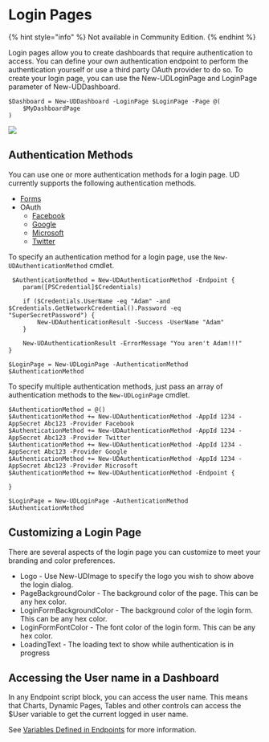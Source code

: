 # Login Pages

{% hint style="info" %}
Not available in Community Edition. 
{% endhint %}

Login pages allow you to create dashboards that require authentication to access. You can define your own authentication endpoint to perform the authentication yourself or use a third party OAuth provider to do so. To create your login page, you can use the New-UDLoginPage and LoginPage parameter of New-UDDashboard.

```text
$Dashboard = New-UDDashboard -LoginPage $LoginPage -Page @(
    $MyDashboardPage
)
```

![](https://github.com/adamdriscoll/universal-dashboard-documentation/tree/af4316e3e00472681e93b097c7d9de94f48e4d60/security/.gitbook/assets/login-page.png)

## Authentication Methods

You can use one or more authentication methods for a login page. UD currently supports the following authentication methods.

* [Forms](authentication/forms.md)
* OAuth
  * [Facebook](authentication/oauth/facebook.md)
  * [Google](authentication/oauth/google.md)
  * [Microsoft](authentication/oauth/microsoft.md)
  * [Twitter](authentication/oauth/twitter.md)

To specify an authentication method for a login page, use the `New-UDAuthenticationMethod` cmdlet.

```text
 $AuthenticationMethod = New-UDAuthenticationMethod -Endpoint {
    param([PSCredential]$Credentials)

    if ($Credentials.UserName -eq "Adam" -and $Credentials.GetNetworkCredential().Password -eq "SuperSecretPassword") {
        New-UDAuthenticationResult -Success -UserName "Adam"
    }

    New-UDAuthenticationResult -ErrorMessage "You aren't Adam!!!"
}

$LoginPage = New-UDLoginPage -AuthenticationMethod $AuthenticationMethod
```

To specify multiple authentication methods, just pass an array of authentication methods to the `New-UDLoginPage` cmdlet.

```text
$AuthenticationMethod = @()
$AuthenticationMethod += New-UDAuthenticationMethod -AppId 1234 -AppSecret Abc123 -Provider Facebook
$AuthenticationMethod += New-UDAuthenticationMethod -AppId 1234 -AppSecret Abc123 -Provider Twitter
$AuthenticationMethod += New-UDAuthenticationMethod -AppId 1234 -AppSecret Abc123 -Provider Google
$AuthenticationMethod += New-UDAuthenticationMethod -AppId 1234 -AppSecret Abc123 -Provider Microsoft
$AuthenticationMethod += New-UDAuthenticationMethod -Endpoint {

}

$LoginPage = New-UDLoginPage -AuthenticationMethod $AuthenticationMethod
```

## Customizing a Login Page

There are several aspects of the login page you can customize to meet your branding and color preferences.

* Logo - Use New-UDImage to specify the logo you wish to show above the login dialog. 
* PageBackgroundColor - The background color of the page. This can be any hex color. 
* LoginFormBackgroundColor - The background color of the login form. This can be any hex color. 
* LoginFormFontColor - The font color of the login form. This can be any hex color. 
* LoadingText - The loading text to show while authentication is in progress

## Accessing the User name in a Dashboard

In any Endpoint script block, you can access the user name. This means that Charts, Dynamic Pages, Tables and other controls can access the $User variable to get the current logged in user name.

See [Variables Defined in Endpoints](../endpoints/variables-defined-in-endpoints.md) for more information.


